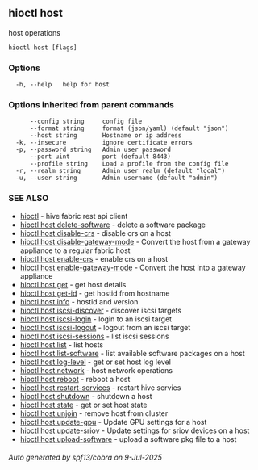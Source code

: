 ## hioctl host

host operations

```
hioctl host [flags]
```

### Options

```
  -h, --help   help for host
```

### Options inherited from parent commands

```
      --config string     config file
      --format string     format (json/yaml) (default "json")
      --host string       Hostname or ip address
  -k, --insecure          ignore certificate errors
  -p, --password string   Admin user password
      --port uint         port (default 8443)
      --profile string    Load a profile from the config file
  -r, --realm string      Admin user realm (default "local")
  -u, --user string       Admin username (default "admin")
```

### SEE ALSO

* [hioctl](hioctl.md)	 - hive fabric rest api client
* [hioctl host delete-software](hioctl_host_delete-software.md)	 - delete a software package
* [hioctl host disable-crs](hioctl_host_disable-crs.md)	 - disable crs on a host
* [hioctl host disable-gateway-mode](hioctl_host_disable-gateway-mode.md)	 - Convert the host from a gateway appliance to a regular fabric host
* [hioctl host enable-crs](hioctl_host_enable-crs.md)	 - enable crs on a host
* [hioctl host enable-gateway-mode](hioctl_host_enable-gateway-mode.md)	 - Convert the host into a gateway appliance
* [hioctl host get](hioctl_host_get.md)	 - get host details
* [hioctl host get-id](hioctl_host_get-id.md)	 - get hostid from hostname
* [hioctl host info](hioctl_host_info.md)	 - hostid and version
* [hioctl host iscsi-discover](hioctl_host_iscsi-discover.md)	 - discover iscsi targets
* [hioctl host iscsi-login](hioctl_host_iscsi-login.md)	 - login to an iscsi target
* [hioctl host iscsi-logout](hioctl_host_iscsi-logout.md)	 - logout from an iscsi target
* [hioctl host iscsi-sessions](hioctl_host_iscsi-sessions.md)	 - list iscsi sessions
* [hioctl host list](hioctl_host_list.md)	 - list hosts
* [hioctl host list-software](hioctl_host_list-software.md)	 - list available software packages on a host
* [hioctl host log-level](hioctl_host_log-level.md)	 - get or set host log level
* [hioctl host network](hioctl_host_network.md)	 - host network operations
* [hioctl host reboot](hioctl_host_reboot.md)	 - reboot a host
* [hioctl host restart-services](hioctl_host_restart-services.md)	 - restart hive servies
* [hioctl host shutdown](hioctl_host_shutdown.md)	 - shutdown a host
* [hioctl host state](hioctl_host_state.md)	 - get or set host state
* [hioctl host unjoin](hioctl_host_unjoin.md)	 - remove host from cluster
* [hioctl host update-gpu](hioctl_host_update-gpu.md)	 - Update GPU settings for a host
* [hioctl host update-sriov](hioctl_host_update-sriov.md)	 - Update settings for sriov devices on a host
* [hioctl host upload-software](hioctl_host_upload-software.md)	 - upload a software pkg file to a host

###### Auto generated by spf13/cobra on 9-Jul-2025
